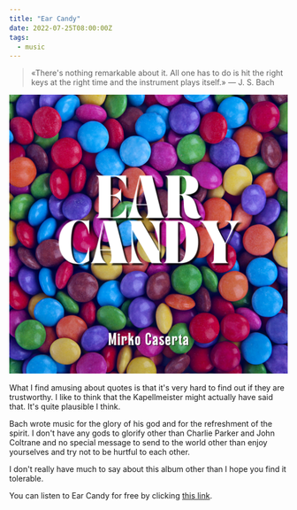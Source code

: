 ```yaml
---
title: "Ear Candy"
date: 2022-07-25T08:00:00Z
tags:
  - music
---
```


> «There's nothing remarkable about it. All one has to do is hit the right keys
> at the right time and the instrument plays itself.» — J. S. Bach

![album cover](../images/posts/ear-candy-album-cover.png)

What I find amusing about quotes is that it's very hard to find out if they are
trustworthy. I like to think that the Kapellmeister might actually have said
that. It's quite plausible I think.

Bach wrote music for the glory of his god and for the refreshment of the spirit.
I don't have any gods to glorify other than Charlie Parker and John Coltrane and
no special message to send to the world other than enjoy yourselves and try not
to be hurtful to each other.

I don't really have much to say about this album other than I hope you find it
tolerable.

You can listen to Ear Candy for free by clicking
[this link](https://album.link/ear-candy).
